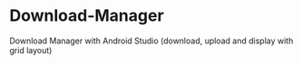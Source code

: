 # Download-Manager
Download Manager with Android Studio (download, upload and display with grid layout)
